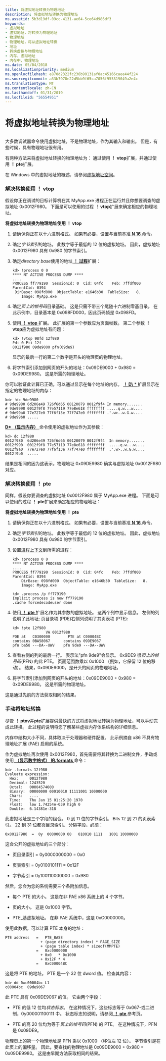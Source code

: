 ```yaml
---
title: 将虚拟地址转换为物理地址
description: 将虚拟地址转换为物理地址
ms.assetid: 5b3d19df-09cc-4131-ae64-5ce64d986df3
keywords:
- 虚拟地址
- 虚拟地址，将转换为物理地址
- 物理地址
- 物理地址，将从虚拟地址转换
- 地址
- 转换虚拟与物理地址
- 内存，虚拟地址
- 内存中，物理地址
ms.date: 05/04/2018
ms.localizationpriority: medium
ms.openlocfilehash: e870d2322fc236b90131af0ac45166caee44f224
ms.sourcegitcommit: a33b7978e22d5bb9f65ca7056f955319049a2e4c
ms.translationtype: MT
ms.contentlocale: zh-CN
ms.lasthandoff: 01/31/2019
ms.locfileid: "56554951"
---
```

# <a name="converting-virtual-addresses-to-physical-addresses"></a>将虚拟地址转换为物理地址

## <span id="ddk_converting_virtual_addresses_to_physical_addresses_dbg"></span><span id="DDK_CONVERTING_VIRTUAL_ADDRESSES_TO_PHYSICAL_ADDRESSES_DBG"></span>


大多数调试器命令使用虚拟地址，不是物理地址，作为其输入和输出。 但是，有些时候，具有物理地址很有用。

有两种方法来将虚拟地址转换的物理地址为： 通过使用 **！ vtop**扩展，并通过使用 **！ pte**扩展。

在 Windows 中的虚拟地址的概述，请参阅[虚拟地址空间](https://docs.microsoft.com/windows-hardware/drivers/gettingstarted/virtual-address-spaces)。 


### <a name="span-idaddressconversionusingvtopspanspan-idaddressconversionusingvtopspanaddress-conversion-using-vtop"></a><span id="address_conversion_using__vtop"></span><span id="ADDRESS_CONVERSION_USING__VTOP"></span>解决转换使用 ！ vtop

假设你正在调试的目标计算机在其 MyApp.exe 进程正在运行并且你想要调查的虚拟地址 0x0012F980。 下面是可以使用的过程 **！ vtop**扩展来确定相应的物理地址。

**将虚拟地址转换为物理地址使用 ！ vtop**

1.  请确保你正在以十六进制格式。 如果有必要，设置与当前基准[ **N 16** ](n--set-number-base-.md)命令。

2.  确定*字节索引*的地址。 此数字等于最低的 12 位的虚拟地址。 因此，虚拟地址 0x0012F980 具有 0x980 的字节索引。

3.  确定*directory base*使用的地址[ **！ 过程**](-process.md)扩展：

    ```dbgcmd
    kd> !process 0 0
    **** NT ACTIVE PROCESS DUMP ****
    ....
    PROCESS ff779190  SessionId: 0  Cid: 04fc    Peb: 7ffdf000  ParentCid: 0394
     DirBase: 098fd000  ObjectTable: e1646b30  TableSize:   8.
        Image: MyApp.exe
    ```

4.  确定*页上的帧号码*目录基础。 这是只需不带三个尾随十六进制零基目录。 在此示例中，目录基本是 0x098FD000，因此页码帧是 0x098FD。

5.  使用[ **！ vtop** ](-vtop.md)扩展。 此扩展的第一个参数应为页面帧数。 第二个参数 **！ vtop**应为虚拟地址有问题：

    ```dbgcmd
    kd> !vtop 98fd 12f980
    Pdi 0 Pti 12f
    0012f980 09de9000 pfn(09de9)
    ```

    显示的最后一行的第二个数字是开头的物理页的物理地址。

6.  将字节索引添加到网页的开头的地址：0x09DE9000 + 0x980 = 0x09DE9980。 这是所需的物理地址。

你可以验证此计算已正确，可以通过显示在每个地址的内存。 [ **！ D\\**  * ](-db---dc---dd---dp---dq---du---dw.md)扩展显示在指定的物理地址的内存：

```dbgcmd
kd> !dc 9de9980
# 9de9980 6d206e49 726f6d65 00120079 0012f9f4 In memory.......
# 9de9990 0012f9f8 77e57119 77e8e618 ffffffff .....q.w...w....
# 9de99a0 77e727e0 77f6f13e 77f747e0 ffffffff .'.w>..w.G.w....
# 9de99b0 .....
```

[ **D\* （显示内存）** ](d--da--db--dc--dd--dd--df--dp--dq--du--dw--dw--dyb--dyd--display-memor.md)命令使用的虚拟地址作为其参数：

```dbgcmd
kd> dc 12f980
0012f980  6d206e49 726f6d65 00120079 0012f9f4  In memory.......
0012f990  0012f9f8 77e57119 77e8e618 ffffffff  .....q.w...w....
0012f9a0  77e727e0 77f6f13e 77f747e0 ffffffff  .'.w>..w.G.w....
0012f9b0  .....
```

结果是相同的因为这表示，物理地址 0x09DE9980 确实与虚拟地址 0x0012F980 对应。

### <a name="span-idaddressconversionusingptespanspan-idaddressconversionusingptespanaddress-conversion-using-pte"></a><span id="address_conversion_using__pte"></span><span id="ADDRESS_CONVERSION_USING__PTE"></span>解决转换使用 ！ pte

同样，假设你要调查的虚拟地址 0x0012F980 属于 MyApp.exe 进程。 下面是可以使用的过程 **！ pte**扩展来确定相应的物理地址：

**将虚拟地址转换为物理地址使用 ！ pte**

1.  请确保你正在以十六进制格式。 如果有必要，设置与当前基准[ **N 16** ](n--set-number-base-.md)命令。

2.  确定*字节索引*的地址。 此数字等于最低的 12 位的虚拟地址。 因此，虚拟地址 0x0012F980 具有 0x980 的字节索引。

3.  设置[进程上下文](changing-contexts.md#process-context)到所需的进程：

    ```dbgcmd
    kd> !process 0 0
    **** NT ACTIVE PROCESS DUMP ****
    ....
    PROCESS ff779190  SessionId: 0  Cid: 04fc    Peb: 7ffdf000  ParentCid: 0394
        DirBase: 098fd000  ObjectTable: e1646b30  TableSize:   8.
        Image: MyApp.exe

    kd> .process /p ff779190
    Implicit process is now ff779190
    .cache forcedecodeuser done
    ```

4.  使用[ **！ pte** ](-pte.md)扩展名作为其参数的虚拟地址。 这两个列中显示信息。 左侧的列说明了此地址; 页目录项 (PDE)右侧列说明了其页表项 (PTE):

    ```dbgcmd
    kd> !pte 12f980
                   VA 0012f980
    PDE at   C0300000        PTE at C00004BC
    contains 0BA58067      contains 09DE9067
    pfn ba58 ---DA--UWV    pfn 9de9 ---DA--UWV
    ```

5.  查看右侧的列的最后一行。 表示法"pfn 9de9"会显示。 0x9DE9 很*页上的帧号码*(PFN) 的此 PTE。 页面范围数乘以 0x1000 （例如，它保留 12 位的移动）。 结果，0x09DE9000，是开头的网页的物理地址。

6.  将字节索引添加到网页的开头的地址：0x09DE9000 + 0x980 = 0x09DE9980。 这是所需的物理地址。

这是通过先前的方法获取相同的结果。

### <a name="span-idconvertingaddressesbyhandspanspan-idconvertingaddressesbyhandspanconverting-addresses-by-hand"></a><span id="converting_addresses_by_hand"></span><span id="CONVERTING_ADDRESSES_BY_HAND"></span>手动将地址转换

尽管 **！ ptov**并**pte**扩展提供最快的方式将虚拟地址转换为物理地址，可以手动完成此转换。 此过程的说明将您了解某些虚拟内存体系结构的详细信息。

内存中结构大小不同，具体取决于处理器和硬件配置。 此示例摘自 x86 不具有物理地址扩展 (PAE) 启用的系统。

作为虚拟地址再次使用 0x0012F980，首先需要将其转换为二进制文件，手动或使用[ **（显示数字格式） 的.formats** ](-formats--show-number-formats-.md)命令：

```dbgcmd
kd> .formats 12f980
Evaluate expression:
  Hex:     0012f980
  Decimal: 1243520
  Octal:   00004574600
  Binary:  00000000 00010010 11111001 10000000
  Chars:   ....
  Time:    Thu Jan 15 01:25:20 1970
  Float:   low 1.74254e-039 high 0
  Double:  6.14381e-318
```

此虚拟地址是三个字段的组合。 0 到 11 位的字节索引。 Bits 12 到 21 的页表索引。 22 到 31 位都页目录索引。 分隔字段，必须：

```dbgcmd
0x0012F980  =  0y  00000000 00   010010 1111   1001 10000000
```

这会公开的虚拟地址的三个部分：

-   页目录索引 = 0y0000000000 = 0x0

-   页表索引 = 0y0100101111 = 0x12F

-   字节索引 = 0y100110000000 = 0x980

然后，您会为您的系统需要三个条附加信息。

-   每个 PTE 的大小。 这是在非 PAE x86 系统上的 4 个字节。

-   页的大小。 这是 0x1000 字节。

-   PTE\_基虚拟地址。 在非 PAE 系统中，这是 0xC0000000。

使用此数据，可以计算 PTE 本身的地址：

```dbgcmd
PTE address   =   PTE_BASE  
                + (page directory index) * PAGE_SIZE
                + (page table index) * sizeof(MMPTE)
              =   0xc0000000
                + 0x0   * 0x1000
                + 0x12F * 4
              =   0xC00004BC
```

这是将 PTE 的地址。 PTE 是一个 32 位 dword 值。 检查其内容：

```dbgcmd
kd> dd 0xc00004bc L1
c00004bc  09de9067
```

此 PTE 具有 0x09DE9067 的值。 它由两个字段：

-   PTE 的低 12 位均*状态标志*。 在这种情况下，这些标志等于 0x067-或二进制，0y000001100111 中。 状态标志的说明，请参阅[ **！ pte** ](-pte.md)参考页。

-   PTE 的高 20 位均为等于*页上的帧号码*(PFN) 的 PTE。 在这种情况下，PFN 是 0x09DE9。

物理页上的第一个物理地址是 PFN 乘以 0x1000 （移位左 12 位）。 字节索引是在此页上的偏移量。 因此，要查找的物理地址是 0x09DE9000 + 0x980 = 0x09DE9980。 这是由早期方法获取相同的结果。

 

 





